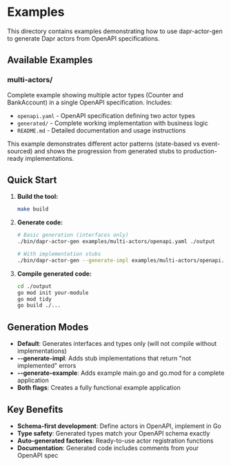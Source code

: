# Examples

This directory contains examples demonstrating how to use dapr-actor-gen to generate Dapr actors from OpenAPI specifications.

## Available Examples

### multi-actors/
Complete example showing multiple actor types (Counter and BankAccount) in a single OpenAPI specification. Includes:
- `openapi.yaml` - OpenAPI specification defining two actor types
- `generated/` - Complete working implementation with business logic
- `README.md` - Detailed documentation and usage instructions

This example demonstrates different actor patterns (state-based vs event-sourced) and shows the progression from generated stubs to production-ready implementations.

## Quick Start

1. **Build the tool:**
   ```bash
   make build
   ```

2. **Generate code:**
   ```bash
   # Basic generation (interfaces only)
   ./bin/dapr-actor-gen examples/multi-actors/openapi.yaml ./output
   
   # With implementation stubs
   ./bin/dapr-actor-gen --generate-impl examples/multi-actors/openapi.yaml ./output
   ```

3. **Compile generated code:**
   ```bash
   cd ./output
   go mod init your-module
   go mod tidy
   go build ./...
   ```

## Generation Modes

- **Default**: Generates interfaces and types only (will not compile without implementations)
- **--generate-impl**: Adds stub implementations that return "not implemented" errors
- **--generate-example**: Adds example main.go and go.mod for a complete application
- **Both flags**: Creates a fully functional example application

## Key Benefits

- **Schema-first development**: Define actors in OpenAPI, implement in Go
- **Type safety**: Generated types match your OpenAPI schema exactly
- **Auto-generated factories**: Ready-to-use actor registration functions
- **Documentation**: Generated code includes comments from your OpenAPI spec